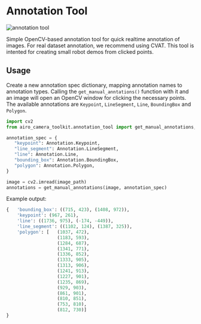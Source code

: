 # Annotation Tool

![annotation tool](https://i.imgur.com/JWIzSLQ.png)

Simple OpenCV-based annotation tool for quick realtime annotation of images.
For real dataset annotation, we recommend using CVAT.
This tool is intented for creating small robot demos from clicked points.

## Usage

Create a new annotation spec dictionary, mapping annotation names to annotation types.
Calling the `get_manual_anntations()` function with it and an image will open an OpenCV window for clicking the necessary points.
The available annotations are `Keypoint`, `LineSegment`, `Line`, `BoundingBox` and `Polygon`.

```python
import cv2
from airo_camera_toolkit.annotation_tool import get_manual_annotations, Annotation

annotation_spec = {
   "keypoint": Annotation.Keypoint,
   "line_segment": Annotation.LineSegment,
   "line": Annotation.Line,
   "bounding_box": Annotation.BoundingBox,
   "polygon": Annotation.Polygon,
}

image = cv2.imread(image_path)
annotations = get_manual_annotations(image, annotation_spec)
```
Example output:
```python
{   'bounding_box': ((715, 423), (1408, 972)),
    'keypoint': (967, 261),
    'line': ((1736, 975), (-174, -449)),
    'line_segment': ((1102, 124), (1387, 325)),
    'polygon': [   (1037, 472),
                   (1183, 593),
                   (1284, 687),
                   (1341, 771),
                   (1336, 852),
                   (1333, 905),
                   (1313, 906),
                   (1241, 913),
                   (1227, 901),
                   (1235, 869),
                   (929, 903),
                   (861, 901),
                   (810, 851),
                   (753, 810),
                   (812, 730)]
}
```
